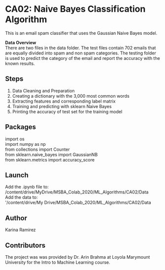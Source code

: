 # CA02: Naive Bayes Classification Algorithm
This is an email spam classifier that uses the Gaussian Naive Bayes model.

**Data Overview** <br />
There are two files in the data folder. The test files contain 702 emails that are equally divided into spam and non spam categories. The testing folder is used to predict the category of the email and report the accuracy with the known results.

## Steps 
1. Data Cleaning and Preparation 
2. Creating a dictionary with the 3,000 most common words
3. Extracting features and corresponding label matrix
4. Training and predicting with sklearn Naive Bayes
5. Printing the accuracy of test set for the training model

## Packages 
import os <br />
import numpy as np <br />
from collections import Counter <br />
from sklearn.naive_bayes import GaussianNB <br />
from sklearn.metrics import accuracy_score <br />

## Launch
Add the .ipynb file to: <br />
/content/drive/MyDrive/MSBA_Colab_2020/ML_Algorithms/CA02/Data <br />
Add the data to: <br />
'/content/drive/My Drive/MSBA_Colab_2020/ML_Algorithms/CA02/Data <br />

## Author
Karina Ramirez

## Contributors 
The project was was provided by Dr. Arin Brahma at Loyola Marymount University for the Intro to Machine Learning course. <br />
